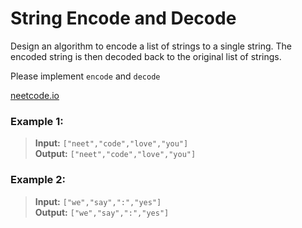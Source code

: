 # String Encode and Decode

Design an algorithm to encode a list of strings to a single string. The encoded string is then decoded back to the
original list of strings.

Please implement `encode` and `decode`

[neetcode.io](https://neetcode.io/problems/string-encode-and-decode)

### Example 1:

> **Input:** `["neet","code","love","you"]`  
> **Output:** `["neet","code","love","you"]`

### Example 2:

> **Input:** `["we","say",":","yes"]`  
> **Output:** `["we","say",":","yes"]`

